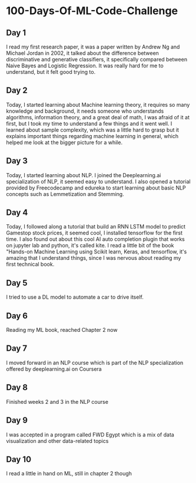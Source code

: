 # 100-Days-Of-ML-Code-Challenge
## Day 1
I read my first research paper, it was a paper written by Andrew Ng and Michael Jordan in 2002, it talked about the difference between discriminative and generative classifiers, it specifically compared between Naive Bayes and Logistic Regression. It was really hard for me to understand, but it felt good trying to.
## Day 2
Today, I started learning about Machine learning theory, it requires so many knowledge and background, it needs someone who understands algorithms, information theory, and a great deal of math, I was afraid of it at first, but I took my time to understand a few things and it went well. I learned about sample complexity, which was a little hard to grasp but it explains important things regarding machine learning in general, which helped me look at the bigger picture for a while.
## Day 3
Today, I started learning about NLP. I joined the Deeplearning.ai specialization of NLP, it seemed easy to understand. I also opened a tutorial provided by Freecodecamp and edureka to start learning about basic NLP concepts such as Lemmetization and Stemming.
## Day 4
Today, I followed along a tutorial that build an RNN LSTM model to predict Gamestop stock prices, it seemed cool, I installed tensorflow for the first time. I also found out about this cool AI auto completion plugin that works on jupyter lab and python, it's called kite. I read a little bit of the book "Hands-on Machine Learning using Scikit learn, Keras, and tensorflow, it's amazing that I understand things, since I was nervous about reading my first technical book.
## Day 5
I tried to use a DL model to automate a car to drive itself.
## Day 6
Reading my ML book, reached Chapter 2 now
## Day 7
I moved forward in an NLP course which is part of the NLP specialization offered by deeplearning.ai on Coursera
## Day 8 
Finished weeks 2 and 3 in the NLP course
## Day 9
I was accepted in a program called FWD Egypt which is a mix of data visualization and other data-related topics
## Day 10
I read a little in hand on ML, still in chapter 2 though
